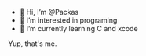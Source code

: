 - 👋 Hi, I’m @Packas
- 👀 I’m interested in programing
- 🌱 I’m currently learning C and xcode

Yup, that's me.
